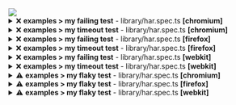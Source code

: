 <img src="https://img.shields.io/badge/results-6%20failing%2C%203%20flaky%2C%203%20skipped%2C%203%20passing%20%7C%20TOTAL%3A%2015-red?style=flat-square">
<details>
  <summary>❌ <strong>examples &gt; my failing test</strong> - library/har.spec.ts <strong>[chromium]</strong></summary>
  <pre>  [chromium] › library/har.spec.ts:41:3 › examples › my failing test ===============================

    Error: expect(received).toBe(expected) // Object.is equality

    Expected: 2
    Received: 1

      40 |
      41 |   test('my failing test', async ({}) =&gt; {
    &gt; 42 |     expect(1).toBe(2);
         |               ^
      43 |   });
      44 |
      45 |   test('my skip test', async ({}) =&gt; {

        at /Users/rosswollman/code/microsoft/playwright/tests/library/har.spec.ts:42:15

    Retry #1 ---------------------------------------------------------------------------------------

    Error: expect(received).toBe(expected) // Object.is equality

    Expected: 2
    Received: 1

      40 |
      41 |   test('my failing test', async ({}) =&gt; {
    &gt; 42 |     expect(1).toBe(2);
         |               ^
      43 |   });
      44 |
      45 |   test('my skip test', async ({}) =&gt; {

        at /Users/rosswollman/code/microsoft/playwright/tests/library/har.spec.ts:42:15

    Retry #2 ---------------------------------------------------------------------------------------

    Error: expect(received).toBe(expected) // Object.is equality

    Expected: 2
    Received: 1

      40 |
      41 |   test('my failing test', async ({}) =&gt; {
    &gt; 42 |     expect(1).toBe(2);
         |               ^
      43 |   });
      44 |
      45 |   test('my skip test', async ({}) =&gt; {

        at /Users/rosswollman/code/microsoft/playwright/tests/library/har.spec.ts:42:15
</pre>
</details>
<details>
  <summary>❌ <strong>examples &gt; my timeout test</strong> - library/har.spec.ts <strong>[chromium]</strong></summary>
  <pre>  [chromium] › library/har.spec.ts:36:3 › examples › my timeout test ===============================

    Timeout of 500ms exceeded.

    Retry #1 ---------------------------------------------------------------------------------------

    Timeout of 500ms exceeded.

    Retry #2 ---------------------------------------------------------------------------------------

    Timeout of 500ms exceeded.
</pre>
</details>
<details>
  <summary>❌ <strong>examples &gt; my failing test</strong> - library/har.spec.ts <strong>[firefox]</strong></summary>
  <pre>  [firefox] › library/har.spec.ts:41:3 › examples › my failing test ================================

    Error: expect(received).toBe(expected) // Object.is equality

    Expected: 2
    Received: 1

      40 |
      41 |   test('my failing test', async ({}) =&gt; {
    &gt; 42 |     expect(1).toBe(2);
         |               ^
      43 |   });
      44 |
      45 |   test('my skip test', async ({}) =&gt; {

        at /Users/rosswollman/code/microsoft/playwright/tests/library/har.spec.ts:42:15

    Retry #1 ---------------------------------------------------------------------------------------

    Error: expect(received).toBe(expected) // Object.is equality

    Expected: 2
    Received: 1

      40 |
      41 |   test('my failing test', async ({}) =&gt; {
    &gt; 42 |     expect(1).toBe(2);
         |               ^
      43 |   });
      44 |
      45 |   test('my skip test', async ({}) =&gt; {

        at /Users/rosswollman/code/microsoft/playwright/tests/library/har.spec.ts:42:15

    Retry #2 ---------------------------------------------------------------------------------------

    Error: expect(received).toBe(expected) // Object.is equality

    Expected: 2
    Received: 1

      40 |
      41 |   test('my failing test', async ({}) =&gt; {
    &gt; 42 |     expect(1).toBe(2);
         |               ^
      43 |   });
      44 |
      45 |   test('my skip test', async ({}) =&gt; {

        at /Users/rosswollman/code/microsoft/playwright/tests/library/har.spec.ts:42:15
</pre>
</details>
<details>
  <summary>❌ <strong>examples &gt; my timeout test</strong> - library/har.spec.ts <strong>[firefox]</strong></summary>
  <pre>  [firefox] › library/har.spec.ts:36:3 › examples › my timeout test ================================

    Timeout of 500ms exceeded.

    Retry #1 ---------------------------------------------------------------------------------------

    Timeout of 500ms exceeded.

    Retry #2 ---------------------------------------------------------------------------------------

    Timeout of 500ms exceeded.
</pre>
</details>
<details>
  <summary>❌ <strong>examples &gt; my failing test</strong> - library/har.spec.ts <strong>[webkit]</strong></summary>
  <pre>  [webkit] › library/har.spec.ts:41:3 › examples › my failing test =================================

    Error: expect(received).toBe(expected) // Object.is equality

    Expected: 2
    Received: 1

      40 |
      41 |   test('my failing test', async ({}) =&gt; {
    &gt; 42 |     expect(1).toBe(2);
         |               ^
      43 |   });
      44 |
      45 |   test('my skip test', async ({}) =&gt; {

        at /Users/rosswollman/code/microsoft/playwright/tests/library/har.spec.ts:42:15

    Retry #1 ---------------------------------------------------------------------------------------

    Error: expect(received).toBe(expected) // Object.is equality

    Expected: 2
    Received: 1

      40 |
      41 |   test('my failing test', async ({}) =&gt; {
    &gt; 42 |     expect(1).toBe(2);
         |               ^
      43 |   });
      44 |
      45 |   test('my skip test', async ({}) =&gt; {

        at /Users/rosswollman/code/microsoft/playwright/tests/library/har.spec.ts:42:15

    Retry #2 ---------------------------------------------------------------------------------------

    Error: expect(received).toBe(expected) // Object.is equality

    Expected: 2
    Received: 1

      40 |
      41 |   test('my failing test', async ({}) =&gt; {
    &gt; 42 |     expect(1).toBe(2);
         |               ^
      43 |   });
      44 |
      45 |   test('my skip test', async ({}) =&gt; {

        at /Users/rosswollman/code/microsoft/playwright/tests/library/har.spec.ts:42:15
</pre>
</details>
<details>
  <summary>❌ <strong>examples &gt; my timeout test</strong> - library/har.spec.ts <strong>[webkit]</strong></summary>
  <pre>  [webkit] › library/har.spec.ts:36:3 › examples › my timeout test =================================

    Timeout of 500ms exceeded.

    Retry #1 ---------------------------------------------------------------------------------------

    Timeout of 500ms exceeded.

    Retry #2 ---------------------------------------------------------------------------------------

    Timeout of 500ms exceeded.
</pre>
</details>
<details>
  <summary>⚠️ <strong>examples &gt; my flaky test</strong> - library/har.spec.ts <strong>[chromium]</strong></summary>
  <pre>  [chromium] › library/har.spec.ts:28:3 › examples › my flaky test =================================

    Error: expect(received).toBe(expected) // Object.is equality

    Expected: 1
    Received: 0

      27 | test.describe.only('examples', () =&gt; {
      28 |   test('my flaky test', async ({}, testInfo) =&gt; {
    &gt; 29 |     expect(testInfo.retry).toBe(1);
         |                            ^
      30 |   });
      31 |
      32 |   test('my passing test', async ({}) =&gt; {

        at /Users/rosswollman/code/microsoft/playwright/tests/library/har.spec.ts:29:28
</pre>
</details>
<details>
  <summary>⚠️ <strong>examples &gt; my flaky test</strong> - library/har.spec.ts <strong>[firefox]</strong></summary>
  <pre>  [firefox] › library/har.spec.ts:28:3 › examples › my flaky test ==================================

    Error: expect(received).toBe(expected) // Object.is equality

    Expected: 1
    Received: 0

      27 | test.describe.only('examples', () =&gt; {
      28 |   test('my flaky test', async ({}, testInfo) =&gt; {
    &gt; 29 |     expect(testInfo.retry).toBe(1);
         |                            ^
      30 |   });
      31 |
      32 |   test('my passing test', async ({}) =&gt; {

        at /Users/rosswollman/code/microsoft/playwright/tests/library/har.spec.ts:29:28
</pre>
</details>
<details>
  <summary>⚠️ <strong>examples &gt; my flaky test</strong> - library/har.spec.ts <strong>[webkit]</strong></summary>
  <pre>  [webkit] › library/har.spec.ts:28:3 › examples › my flaky test ===================================

    Error: expect(received).toBe(expected) // Object.is equality

    Expected: 1
    Received: 0

      27 | test.describe.only('examples', () =&gt; {
      28 |   test('my flaky test', async ({}, testInfo) =&gt; {
    &gt; 29 |     expect(testInfo.retry).toBe(1);
         |                            ^
      30 |   });
      31 |
      32 |   test('my passing test', async ({}) =&gt; {

        at /Users/rosswollman/code/microsoft/playwright/tests/library/har.spec.ts:29:28
</pre>
</details>
